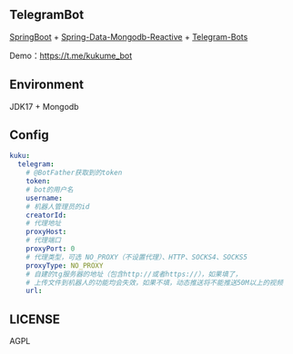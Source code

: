 ## TelegramBot

[SpringBoot](https://spring.io/projects/spring-boot) + [Spring-Data-Mongodb-Reactive](https://spring.io/projects/spring-data-mongodb) + [Telegram-Bots](https://github.com/rubenlagus/TelegramBots)

Demo：https://t.me/kukume_bot

## Environment

JDK17 + Mongodb

## Config

```yaml
kuku:
  telegram:
    # @BotFather获取到的token
    token:
    # bot的用户名
    username:
    # 机器人管理员的id
    creatorId:
    # 代理地址
    proxyHost:
    # 代理端口
    proxyPort: 0
    # 代理类型，可选 NO_PROXY（不设置代理）、HTTP、SOCKS4、SOCKS5
    proxyType: NO_PROXY
    # 自建的tg服务器的地址（包含http://或者https://），如果填了，
    # 上传文件到机器人的功能均会失效，如果不填，动态推送将不能推送50M以上的视频
    url: 
```

## LICENSE
AGPL